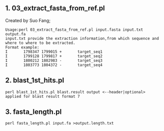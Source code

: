 ## 1. 03_extract_fasta_from_ref.pl
Created by Suo Fang;
```
Usage:perl 03_extract_fasta_from_ref.pl input.fasta input.txt output.fa
input.txt provide the extraction information,from which sequence and where to where to be extracted.
Format example:
I       1798347 1799015 +       target_seq1
I       1799128 1799817 +       target_seq2
I       1800212 1802983 -       target_seq3
I       1803773 1804372 -       target_seq4
```

## 2. blast_1st_hits.pl
```
perl blast_1st_hits.pl blast.result output <--header|optional>
applied for blast result format 7
```

## 3. fasta_length.pl
```
perl fasta_length.pl input.fa >output.length.txt
```
